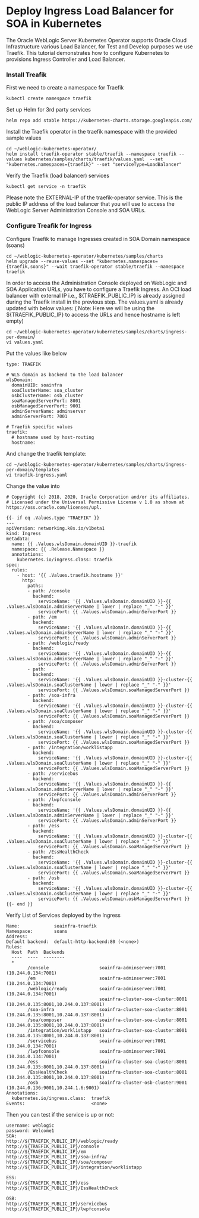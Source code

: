 
# Deploy Ingress Load Balancer for SOA in Kubernetes #

The Oracle WebLogic Server Kubernetes Operator supports Oracle Cloud Infrastructure various Load Balancer, for Test and Develop purposes we use Traefik. This tutorial demonstrates how to configure Kubernetes to provisions Ingress Controller and Load Balancer.

### Install Treafik  ###

First we need to create a namespace for Traefik
```
kubectl create namespace traefik
```
Set up Helm for 3rd party services
```
helm repo add stable https://kubernetes-charts.storage.googleapis.com/
```
Install the Traefik operator in the traefik namespace with the provided sample values
```
cd ~/weblogic-kubernetes-operator/
helm install traefik-operator stable/traefik --namespace traefik --values kubernetes/samples/charts/traefik/values.yaml  --set "kubernetes.namespaces={traefik}" --set "serviceType=LoadBalancer"
```
Verify the Traefik (load balancer) services
```
kubectl get service -n traefik
```
Please note the EXTERNAL-IP of the traefik-operator service. 
This is the public IP address of the load balancer that you will use to access the WebLogic Server Administration Console and SOA URLs.

### Configure Treafik for Ingress  ###

Configure Traefik to manage Ingresses created in SOA Domain namespace (soans)
```
cd ~/weblogic-kubernetes-operator/kubernetes/samples/charts
helm upgrade --reuse-values --set "kubernetes.namespaces={traefik,soans}" --wait traefik-operator stable/traefik --namespace traefik
```
In order to access the Administration Console deployed on WebLogic and SOA Application URLs, you have to configure a Traefik Ingress.
An OCI load balancer with external IP i.e.,  ${TRAEFIK_PUBLIC_IP} is already assigned during the Traefik install in the previous step.
The values.yaml is already updated with below values: ( Note: Here we will be using the ${TRAEFIK_PUBLIC_IP} to access the URLs and hence hostname is left empty)
```
cd ~/weblogic-kubernetes-operator/kubernetes/samples/charts/ingress-per-domain/
vi values.yaml
```
Put the values like below
```
type: TRAEFIK

# WLS domain as backend to the load balancer
wlsDomain:
  domainUID: soainfra
  soaClusterName: soa_cluster
  osbClusterName: osb_cluster
  soaManagedServerPort: 8001
  osbManagedServerPort: 9001
  adminServerName: adminserver
  adminServerPort: 7001

# Traefik specific values
traefik:
  # hostname used by host-routing
  hostname:
```
And change the traefik template:
```
cd ~/weblogic-kubernetes-operator/kubernetes/samples/charts/ingress-per-domain/templates
vi traefik-ingress.yaml
```
Change the value into
```
# Copyright (c) 2018, 2020, Oracle Corporation and/or its affiliates.
# Licensed under the Universal Permissive License v 1.0 as shown at https://oss.oracle.com/licenses/upl.

{{- if eq .Values.type "TRAEFIK" }}
---
apiVersion: networking.k8s.io/v1beta1
kind: Ingress
metadata:
  name: {{ .Values.wlsDomain.domainUID }}-traefik
  namespace: {{ .Release.Namespace }}
  annotations:
    kubernetes.io/ingress.class: traefik
spec:
  rules:
    - host: '{{ .Values.traefik.hostname }}'
      http:
        paths:
        - path: /console
          backend:
            serviceName: '{{ .Values.wlsDomain.domainUID }}-{{ .Values.wlsDomain.adminServerName | lower | replace "_" "-" }}'
            servicePort: {{ .Values.wlsDomain.adminServerPort }}
        - path: /em
          backend:
            serviceName: '{{ .Values.wlsDomain.domainUID }}-{{ .Values.wlsDomain.adminServerName | lower | replace "_" "-" }}'
            servicePort: {{ .Values.wlsDomain.adminServerPort }}
        - path: /weblogic/ready
          backend:
            serviceName: '{{ .Values.wlsDomain.domainUID }}-{{ .Values.wlsDomain.adminServerName | lower | replace "_" "-" }}'
            servicePort: {{ .Values.wlsDomain.adminServerPort }}
        - path: 
          backend:
            serviceName: '{{ .Values.wlsDomain.domainUID }}-cluster-{{ .Values.wlsDomain.soaClusterName | lower | replace "_" "-" }}'
            servicePort: {{ .Values.wlsDomain.soaManagedServerPort }}			
        - path: /soa-infra
          backend:
            serviceName: '{{ .Values.wlsDomain.domainUID }}-cluster-{{ .Values.wlsDomain.soaClusterName | lower | replace "_" "-" }}'
            servicePort: {{ .Values.wlsDomain.soaManagedServerPort }}			
        - path: /soa/composer
          backend:
            serviceName: '{{ .Values.wlsDomain.domainUID }}-cluster-{{ .Values.wlsDomain.soaClusterName | lower | replace "_" "-" }}'
            servicePort: {{ .Values.wlsDomain.soaManagedServerPort }}	
        - path: /integration/worklistapp
          backend:
            serviceName: '{{ .Values.wlsDomain.domainUID }}-cluster-{{ .Values.wlsDomain.soaClusterName | lower | replace "_" "-" }}'
            servicePort: {{ .Values.wlsDomain.soaManagedServerPort }}				
        - path: /servicebus
          backend:
            serviceName: '{{ .Values.wlsDomain.domainUID }}-{{ .Values.wlsDomain.adminServerName | lower | replace "_" "-" }}'
            servicePort: {{ .Values.wlsDomain.adminServerPort }}
        - path: /lwpfconsole
          backend:
            serviceName: '{{ .Values.wlsDomain.domainUID }}-{{ .Values.wlsDomain.adminServerName | lower | replace "_" "-" }}'
            servicePort: {{ .Values.wlsDomain.adminServerPort }}
        - path: /ess
          backend:
            serviceName: '{{ .Values.wlsDomain.domainUID }}-cluster-{{ .Values.wlsDomain.soaClusterName | lower | replace "_" "-" }}'
            servicePort: {{ .Values.wlsDomain.soaManagedServerPort }}
        - path: /EssHealthCheck
          backend:
            serviceName: '{{ .Values.wlsDomain.domainUID }}-cluster-{{ .Values.wlsDomain.soaClusterName | lower | replace "_" "-" }}'
            servicePort: {{ .Values.wlsDomain.soaManagedServerPort }}			
        - path: /osb
          backend:
            serviceName: '{{ .Values.wlsDomain.domainUID }}-cluster-{{ .Values.wlsDomain.osbClusterName | lower | replace "_" "-" }}'
            servicePort: {{ .Values.wlsDomain.osbManagedServerPort }}
{{- end }}
```
Verify List of Services deployed by the Ingress
```
Name:             soainfra-traefik
Namespace:        soans
Address:
Default backend:  default-http-backend:80 (<none>)
Rules:
  Host  Path  Backends
  ----  ----  --------
  *
        /console                   soainfra-adminserver:7001 (10.244.0.134:7001)
        /em                        soainfra-adminserver:7001 (10.244.0.134:7001)
        /weblogic/ready            soainfra-adminserver:7001 (10.244.0.134:7001)
                                   soainfra-cluster-soa-cluster:8001 (10.244.0.135:8001,10.244.0.137:8001)
        /soa-infra                 soainfra-cluster-soa-cluster:8001 (10.244.0.135:8001,10.244.0.137:8001)
        /soa/composer              soainfra-cluster-soa-cluster:8001 (10.244.0.135:8001,10.244.0.137:8001)
        /integration/worklistapp   soainfra-cluster-soa-cluster:8001 (10.244.0.135:8001,10.244.0.137:8001)
        /servicebus                soainfra-adminserver:7001 (10.244.0.134:7001)
        /lwpfconsole               soainfra-adminserver:7001 (10.244.0.134:7001)
        /ess                       soainfra-cluster-soa-cluster:8001 (10.244.0.135:8001,10.244.0.137:8001)
        /EssHealthCheck            soainfra-cluster-soa-cluster:8001 (10.244.0.135:8001,10.244.0.137:8001)
        /osb                       soainfra-cluster-osb-cluster:9001 (10.244.0.136:9001,10.244.1.6:9001)
Annotations:
  kubernetes.io/ingress.class:  traefik
Events:                         <none>
```
Then you can test if the service is up or not:
```
username: weblogic
password: Welcome1
SOA:
http://${TRAEFIK_PUBLIC_IP}/weblogic/ready
http://${TRAEFIK_PUBLIC_IP}/console
http://${TRAEFIK_PUBLIC_IP}/em
http://${TRAEFIK_PUBLIC_IP}/soa-infra/
http://${TRAEFIK_PUBLIC_IP}/soa/composer
http://${TRAEFIK_PUBLIC_IP}/integration/worklistapp

ESS:
http://${TRAEFIK_PUBLIC_IP}/ess
http://${TRAEFIK_PUBLIC_IP}/EssHealthCheck
	
OSB:
http://${TRAEFIK_PUBLIC_IP}/servicebus
http://${TRAEFIK_PUBLIC_IP}/lwpfconsole
```
